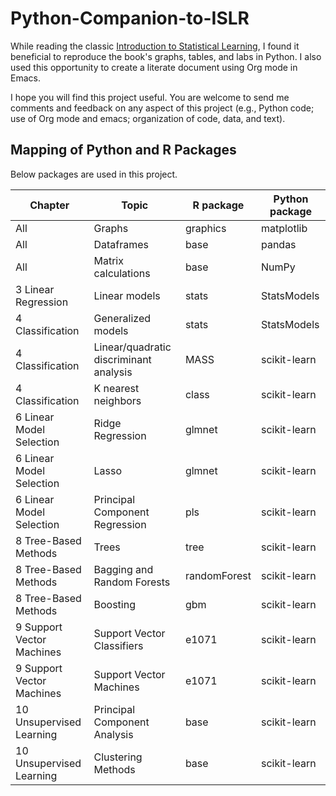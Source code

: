 # Python-Companion-to-ISLR
 While reading the classic [Introduction to Statistical Learning](http://www-bcf.usc.edu/~gareth/ISL/), I found it beneficial to reproduce the book's graphs, tables, and labs in Python.  I also used this opportunity to create a literate document using Org mode in Emacs.

I hope you will find this project useful.  You are welcome to send me comments and feedback on any aspect of this project (e.g., Python code; use of Org mode and emacs; organization of code, data, and text).


## Mapping of Python and R Packages
Below packages are used in this project. 

| Chapter | Topic | R package | Python package |
| --- | --- | --- | --- |
| All | Graphs | graphics | matplotlib |
| All | Dataframes | base | pandas |
| All | Matrix calculations | base | NumPy |
| 3 Linear Regression | Linear models | stats | StatsModels |
| 4 Classification | Generalized models | stats | StatsModels |
| 4 Classification | Linear/quadratic discriminant analysis | MASS | scikit-learn |
| 4 Classification | K nearest neighbors | class | scikit-learn |
| 6 Linear Model Selection | Ridge Regression | glmnet | scikit-learn |
| 6 Linear Model Selection | Lasso | glmnet | scikit-learn |
| 6 Linear Model Selection | Principal Component Regression | pls | scikit-learn | 6 Linear Model Selection | Partial Least Squares | pls | scikit-learn |
| 8 Tree-Based Methods | Trees | tree | scikit-learn |
| 8 Tree-Based Methods | Bagging and Random Forests | randomForest | scikit-learn |
| 8 Tree-Based Methods | Boosting | gbm | scikit-learn|
| 9 Support Vector Machines | Support Vector Classifiers | e1071 | scikit-learn |
| 9 Support Vector Machines | Support Vector Machines | e1071 | scikit-learn |
| 10 Unsupervised Learning | Principal Component Analysis| base | scikit-learn |
| 10 Unsupervised Learning | Clustering Methods | base | scikit-learn |
